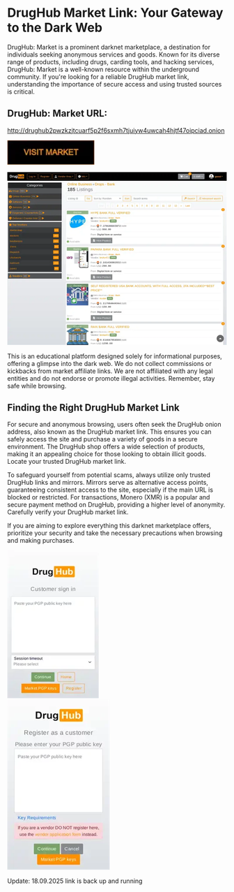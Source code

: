 # DrugHub Market Link: Your Gateway to the Dark Web

DrugHub: Market is a prominent darknet marketplace, a destination for individuals seeking anonymous services and goods. Known for its diverse range of products, including drugs, carding tools, and hacking services, DrugHub: Market is a well-known resource within the underground community. If you're looking for a reliable DrugHub market link, understanding the importance of secure access and using trusted sources is critical.

## DrugHub: Market URL:

http://drughub2pwzkzjtcuarf5p2f6sxmh7tjuiyw4uwcah4hjtf47oipciad.onion

[<img src="/overlays/selection.webp" width="200">](http://drughub2pwzkzjtcuarf5p2f6sxmh7tjuiyw4uwcah4hjtf47oipciad.onion)


<a href="http://drughub2pwzkzjtcuarf5p2f6sxmh7tjuiyw4uwcah4hjtf47oipciad.onion"><img src="/overlays/active.webp" alt="image" style="max-width: 100%;"><a>

This is an educational platform designed solely for informational purposes, offering a glimpse into the dark web. We do not collect commissions or kickbacks from market affiliate links. We are not affiliated with any legal entities and do not endorse or promote illegal activities. Remember, stay safe while browsing.

## Finding the Right DrugHub Market Link

For secure and anonymous browsing, users often seek the DrugHub onion address, also known as the DrugHub market link. This ensures you can safely access the site and purchase a variety of goods in a secure environment. The DrugHub shop offers a wide selection of products, making it an appealing choice for those looking to obtain illicit goods. Locate your trusted DrugHub market link.

To safeguard yourself from potential scams, always utilize only trusted DrugHub links and mirrors. Mirrors serve as alternative access points, guaranteeing consistent access to the site, especially if the main URL is blocked or restricted. For transactions, Monero (XMR) is a popular and secure payment method on DrugHub, providing a higher level of anonymity. Carefully verify your DrugHub market link.

If you are aiming to explore everything this darknet marketplace offers, prioritize your security and take the necessary precautions when browsing and making purchases.


<a href="http://drughub2pwzkzjtcuarf5p2f6sxmh7tjuiyw4uwcah4hjtf47oipciad.onion"><img src="/overlays/content.webp" alt="image" style="max-width: 100%;"><a>  
<a href="http://drughub2pwzkzjtcuarf5p2f6sxmh7tjuiyw4uwcah4hjtf47oipciad.onion"><img src="/overlays/under.webp" alt="image" style="max-width: 100%;"><a>





























Update:  18.09.2025 link is back up and running